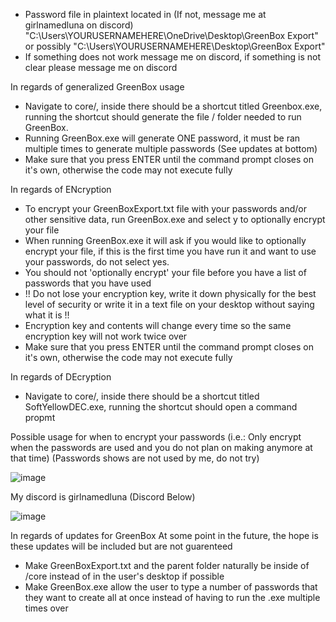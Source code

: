 - Password file in plaintext located in (If not, message me at girlnamedluna on discord) "C:\Users\YOURUSERNAMEHERE\OneDrive\Desktop\GreenBox Export" or possibly "C:\Users\YOURUSERNAMEHERE\Desktop\GreenBox Export"
- If something does not work message me on discord, if something is not clear please message me on discord

In regards of generalized GreenBox usage
- Navigate to core/, inside there should be a shortcut titled Greenbox.exe, running the shortcut should generate the file / folder needed to run GreenBox.
- Running GreenBox.exe will generate ONE password, it must be ran multiple times to generate multiple passwords (See updates at bottom)
- Make sure that you press ENTER until the command prompt closes on it's own, otherwise the code may not execute fully

In regards of ENcryption
- To encrypt your GreenBoxExport.txt file with your passwords and/or other sensitive data, run GreenBox.exe and select y to optionally encrypt your file
- When running GreenBox.exe it will ask if you would like to optionally encrypt your file, if this is the first time you have run it and want to use your passwords, do not select yes.
- You should not 'optionally encrypt' your file before you have a list of passwords that you have used
- !! Do not lose your encryption key, write it down physically for the best level of security or write it in a text file on your desktop without saying what it is !!
- Encryption key and contents will change every time so the same encryption key will not work twice over
- Make sure that you press ENTER until the command prompt closes on it's own, otherwise the code may not execute fully

In regards of DEcryption
- Navigate to core/, inside there should be a shortcut titled SoftYellowDEC.exe, running the shortcut should open a command propmt

Possible usage for when to encrypt your passwords (i.e.: Only encrypt when the passwords are used and you do not plan on making anymore at that time)
(Passwords shows are not used by me, do not try)

![image](https://github.com/girlnamedluna/greenbox/assets/170218759/a96fb521-ae5c-4438-87bb-a30763c079d4)

My discord is girlnamedluna
(Discord Below)

![image](https://github.com/girlnamedluna/greenbox/assets/170218759/73506de7-fa7a-4534-90a0-10aa5560f16d)

In regards of updates for GreenBox
At some point in the future, the hope is these updates will be included but are not guarenteed
- Make GreenBoxExport.txt and the parent folder naturally be inside of /core instead of in the user's desktop if possible
- Make GreenBox.exe allow the user to type a number of passwords that they want to create all at once instead of having to run the .exe multiple times over

